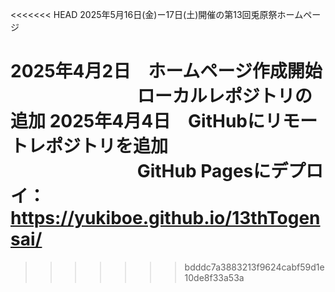 <<<<<<< HEAD
2025年5月16日(金)ー17日(土)開催の第13回兎原祭ホームページ

2025年4月2日　ホームページ作成開始
　　　　　　　 ローカルレポジトリの追加
2025年4月4日　GitHubにリモートレポジトリを追加
　　　　　　　 GitHub Pagesにデプロイ：https://yukiboe.github.io/13thTogensai/
=======

>>>>>>> bdddc7a3883213f9624cabf59d1e10de8f33a53a

